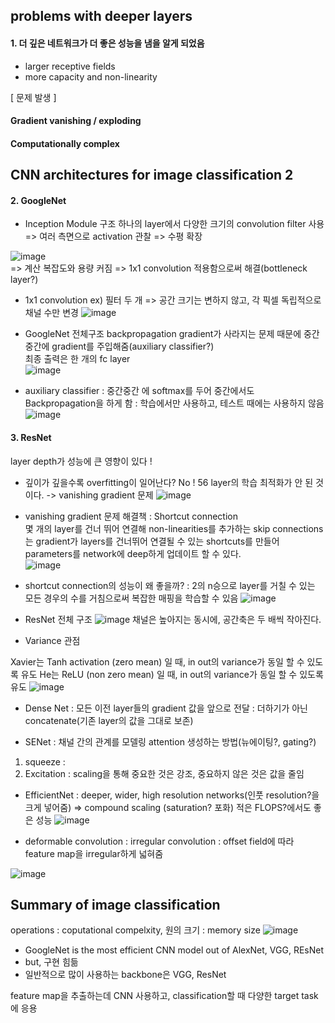 ## problems with deeper layers

#### 1. 더 깊은 네트워크가 더 좋은 성능을 냄을 알게 되었음
* larger receptive fields
* more capacity and non-linearity

[ 문제 발생 ]
#### Gradient vanishing / exploding 
#### Computationally complex
  
    
    
## CNN architectures for image classification 2

#### 2. GoogleNet
* Inception Module 구조
하나의 layer에서 다양한 크기의 convolution filter 사용 => 여러 측면으로 activation 관찰
=> 수평 확장

![image](https://user-images.githubusercontent.com/51853700/132457574-40695e5d-556c-4c4f-888d-3c560e49c458.png)  
=> 계산 복잡도와 용량 커짐 => 1x1 convolution 적용함으로써 해결(bottleneck layer?)

* 1x1 convolution 
ex) 필터 두 개 
=> 공간 크기는 변하지 않고, 각 픽셀 독립적으로 채널 수만 변경
![image](https://user-images.githubusercontent.com/51853700/132458058-cbc2c4de-e7b0-489d-b643-a25736f7b974.png)

* GoogleNet 전체구조
backpropagation gradient가 사라지는 문제 때문에 중간중간에 gradient를 주입해줌(auxiliary classifier?)  
최종 출력은 한 개의 fc layer  
![image](https://user-images.githubusercontent.com/51853700/132458256-482ce29b-1326-475e-9b44-483a7bc7965b.png)


* auxiliary classifier
: 중간중간 에 softmax를 두어 중간에서도 Backpropagation을 하게 함
: 학습에서만 사용하고, 테스트 때에는 사용하지 않음  
![image](https://user-images.githubusercontent.com/51853700/132458727-4985e0e3-afbf-4787-95ba-46fcc7f091b6.png)


#### 3. ResNet  
layer depth가 성능에 큰 영향이 있다 !

* 깊이가 깊을수록 overfitting이 일어난다? No ! 56 layer의 학습 최적화가 안 된 것이다. -> vanishing gradient 문제
![image](https://user-images.githubusercontent.com/51853700/132459740-dd7439d8-1880-4438-822b-5b490ffcf44e.png)

* vanishing gradient 문제 해결책 : Shortcut connection  
몇 개의 layer를 건너 뛰어 연결해 non-linearities를 추가하는 skip connections는 gradient가 layers를 건너뛰어 연결될 수 있는 shortcuts를 만들어 parameters를 network에 deep하게 업데이트 할 수 있다.  
![image](https://user-images.githubusercontent.com/51853700/132460476-e28e1c7f-8de8-456e-a793-9d338e148c2e.png)



* shortcut connection의 성능이 왜 좋을까?
: 2의 n승으로 layer를 거칠 수 있는 모든 경우의 수를 거침으로써 복잡한 매핑을 학습할 수 있음
![image](https://user-images.githubusercontent.com/51853700/132461000-07cd5d1c-f93e-4b86-97a8-9c6063626f31.png)


* ResNet 전체 구조
![image](https://user-images.githubusercontent.com/51853700/132461162-b88bcb65-8e48-4089-9717-6fe516042425.png)
채널은 높아지는 동시에, 공간축은 두 배씩 작아진다.


* Variance 관점

Xavier는 Tanh activation (zero mean) 일 때, in out의 variance가 동일 할 수 있도록 유도
He는 ReLU (non zero mean) 일 때, in out의 variance가 동일 할 수 있도록 유도
![image](https://user-images.githubusercontent.com/51853700/132810303-1cdfbfe1-7038-43e4-9b52-d0b7bd0c3f4e.png)


* Dense Net
: 모든 이전 layer들의 gradient 값을 앞으로 전달
: 더하기가 아닌 concatenate(기존 layer의 값을 그대로 보존)

* SENet
: 채널 간의 관계를 모델링
attention 생성하는 방법(뉴에이팅?, gating?)  
1) squeeze :
2) Excitation : 
scaling을 통해 중요한 것은 강조, 중요하지 않은 것은 값을 줄임


* EfficientNet 
: deeper, wider, high resolution networks(인풋 resolution?을 크게 넣어줌)  => compound scaling 
(saturation? 포화)
적은 FLOPS?에서도 좋은 성능
![image](https://user-images.githubusercontent.com/51853700/132463104-a52c8460-28d5-490c-ad88-2ba996551f16.png)



* deformable convolution
: irregular convolution 
: offset field에 따라 feature map을 irregular하게 넓혀줌

![image](https://user-images.githubusercontent.com/51853700/132463154-5f723349-b2b6-44d0-8ce8-6a27c17730e6.png)



## Summary of image classification
operations : coputational compelxity, 원의 크기 : memory size
![image](https://user-images.githubusercontent.com/51853700/132463393-fc64bbc3-9555-4cb2-b245-31488d2721ac.png)

* GoogleNet is the most efficient CNN model out of AlexNet, VGG, REsNet
* but, 구현 힘듦
* 일반적으로 많이 사용하는 backbone은 VGG, ResNet

feature map을 추출하는데 CNN 사용하고, classification할 때 다양한 target task에 응용



